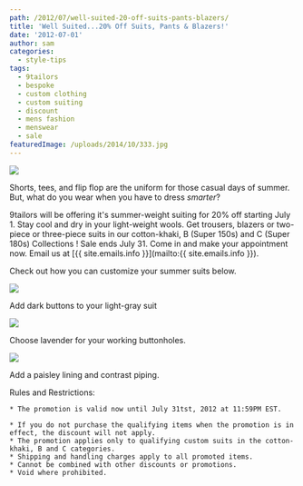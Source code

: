 ```yaml
---
path: /2012/07/well-suited-20-off-suits-pants-blazers/
title: 'Well Suited...20% Off Suits, Pants & Blazers!'
date: '2012-07-01'
author: sam
categories:
  - style-tips
tags:
  - 9tailors
  - bespoke
  - custom clothing
  - custom suiting
  - discount
  - mens fashion
  - menswear
  - sale
featuredImage: /uploads/2014/10/333.jpg
---
```

[![](http://2.bp.blogspot.com/-ZORhx1UxcrM/T-yCRWKcmUI/AAAAAAAAMho/4IScWQsvCes/s640/suitsale_main_2012061.jpg)](http://2.bp.blogspot.com/-ZORhx1UxcrM/T-yCRWKcmUI/AAAAAAAAMho/4IScWQsvCes/s1600/suitsale_main_2012061.jpg)

Shorts, tees, and flip flop are the uniform for those casual days of summer. But, what do you wear when you have to dress _smarter_?

9tailors will be offering it's summer-weight suiting for 20% off starting July 1. Stay cool and dry in your light-weight wools. Get trousers, blazers or two-piece or three-piece suits in our cotton-khaki, B (Super 150s) and C (Super 180s) Collections ! Sale ends July 31. Come in and make your appointment now. Email us at [{{ site.emails.info }}](mailto:{{ site.emails.info }}).

Check out how you can customize your summer suits below.

[![](http://1.bp.blogspot.com/-_LTbK39tSa4/T-IMvDE2uAI/AAAAAAAAMfU/LjIWXkn-YS0/s400/20120328-9tailors-0352.jpg)](http://1.bp.blogspot.com/-_LTbK39tSa4/T-IMvDE2uAI/AAAAAAAAMfU/LjIWXkn-YS0/s1600/20120328-9tailors-0352.jpg)

Add dark buttons to your light-gray suit

[![](http://2.bp.blogspot.com/-SgNQsUvhA4c/T-IM3m8TjyI/AAAAAAAAMfk/jz1NbtzJxRM/s400/20120328-9tailors-0249.jpg)](http://2.bp.blogspot.com/-SgNQsUvhA4c/T-IM3m8TjyI/AAAAAAAAMfk/jz1NbtzJxRM/s1600/20120328-9tailors-0249.jpg)

Choose lavender for your working buttonholes.

[![](http://2.bp.blogspot.com/-pwQSLex4c_s/T-tS6chRv-I/AAAAAAAAMhQ/6FfuyKP4jIA/s400/20120328-9tailors-0475.jpg)](http://2.bp.blogspot.com/-pwQSLex4c_s/T-tS6chRv-I/AAAAAAAAMhQ/6FfuyKP4jIA/s1600/20120328-9tailors-0475.jpg)

Add a paisley lining and contrast piping.

Rules and Restrictions: 

	* The promotion is valid now until July 31tst, 2012 at 11:59PM EST.

	* If you do not purchase the qualifying items when the promotion is in effect, the discount will not apply.
	* The promotion applies only to qualifying custom suits in the cotton-khaki, B and C categories.
	* Shipping and handling charges apply to all promoted items.
	* Cannot be combined with other discounts or promotions. 
	* Void where prohibited.